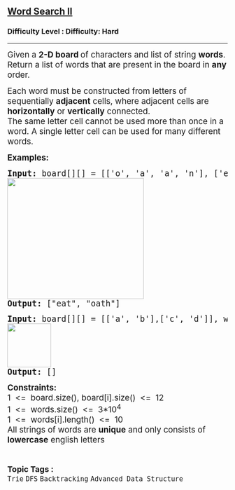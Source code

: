 <h2><a href="https://www.geeksforgeeks.org/problems/word-search-ii/1">Word Search II</a></h2><h3>Difficulty Level : Difficulty: Hard</h3><hr><div class="problems_problem_content__Xm_eO"><p><span style="font-size: 14pt;">Given a <strong>2-D board </strong>of characters and list of string <strong>words</strong>. Return a list of words that are present in the board in <strong>any</strong> order.</span></p>
<p><span style="font-size: 14pt;">Each word must be constructed from letters of sequentially <strong>adjacent</strong> cells, where adjacent cells are <strong>horizontally</strong> or <strong>vertically</strong> connected.&nbsp;<br>The same letter cell cannot be used more than once in a word. A single letter cell can be used for many different words.</span></p>
<p><strong><span style="font-size: 14pt;">Examples:</span></strong></p>
<pre><strong><span style="font-size: 14pt;">Input: </span></strong><span style="font-size: 14pt;">board[][] = [['o', 'a', 'a', 'n'], ['e', 't', 'a', 'e'], ['i', 'h', 'k', 'r'], ['i', 'f', 'l', 'v']], words[] = ["oath", "pea", "eat", "rain"]<br><img src="https://media.geeksforgeeks.org/img-practice/prod/addEditProblem/876764/Web/Other/blobid0_1732516922.jpg" width="312" height="276"><br><strong>Output: </strong>["eat", "oath"]<br></span></pre>
<pre><strong><span style="font-size: 14pt;">Input:</span></strong><span style="font-size: 14pt;"> board[][] = [['a', 'b'],['c', 'd']], words[] = ["abcb"]<br><img src="https://media.geeksforgeeks.org/img-practice/prod/addEditProblem/876764/Web/Other/blobid0_1732517302.jpg" height="100"><br><strong>Output: </strong>[]</span></pre>
<p><strong><span style="font-size: 14pt;">Constraints:<br></span></strong><span style="font-size: 14pt;">1&nbsp; &lt;=&nbsp; board.size(), board[i].size() &nbsp;&lt;=&nbsp; 12</span><span style="font-size: 14pt;"><br>1&nbsp; &lt;=&nbsp; words.size() &nbsp;&lt;=&nbsp; 3*10<sup>4</sup><br>1&nbsp; &lt;=&nbsp; words[i].length() &nbsp;&lt;=&nbsp; 10<br>All strings of words are <strong>unique</strong> and only consists of <strong>lowercase</strong> english letters</span></p></div><br><p><span style=font-size:18px><strong>Topic Tags : </strong><br><code>Trie</code>&nbsp;<code>DFS</code>&nbsp;<code>Backtracking</code>&nbsp;<code>Advanced Data Structure</code>&nbsp;